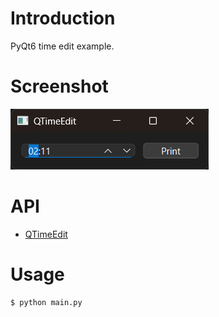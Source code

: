 
# Introduction

PyQt6 time edit example.


# Screenshot

![TimeEdit](../res/15-TimeEdit.png)


# API

- [QTimeEdit](https://doc.qt.io/qtforpython-6/PySide6/QtWidgets/QTimeEdit.html)


# Usage

```bash
$ python main.py
```
